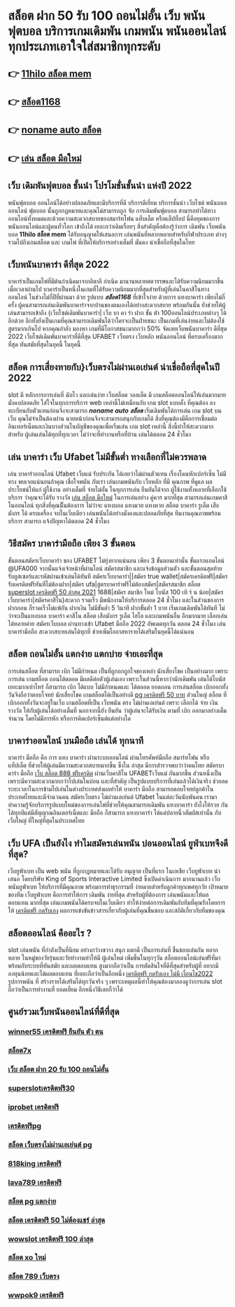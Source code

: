 # สล็อต ฝาก 50 รับ 100 ถอนไม่อั้น เว็บ  พนันฟุตบอล บริการเกมเดิมพัน เกมพนัน พนันออนไลน์ ทุกประเภทเอาใจใส่สมาชิกทุกระดับ 

## 👉 [11hilo สล็อต mem](https://mabet.net/)
## 👉 [สล็อต1168](https://mabet.net/20-free-100/)
## 👉 [noname auto สล็อต](https://member.mabet.net/?action=login)
## 👉 [เล่น สล็อต มือใหม่](https://mabet.net/credit-free-100/)

## เว็บ  เดิมพันฟุตบอล ชั้นนำ  โปรโมชั่นชั้นนำ แห่งปี 2022

 พนันฟุตบอล ออนไลน์ได้อย่างปลอดภัยและมีบริการที่ดี บริการดีเยี่ยม บริการชั้นนำ เว็บไซต์ พนันบอลออนไลน์ ฟุตบอล นั้นถูกกฎหมายและคุณไม่สามารถถูก จับ  การเดิมพันฟุตบอล สามารถทำได้ทางออนไลน์ทั้งหมดและด้วยความสะดวกสบายของสมาร์ทโฟน แท็บเล็ต หรือแล็ปท็อป นี่คือยุคของการพนันออนไลน์และผู้คนทั่วโลก เข้าถึงได้ เยอะกว่าเดิมเรื่อยๆ สิ่งสำคัญคือต้องรู้ว่าการ เดิมพัน  เว็บพนันบอล **11hilo สล็อต mem** ได้รับอนุญาตให้เสนอการ เล่นพนันที่หลากหลายสำหรับกีฬาประเภท ต่างๆ รวมไปถึงเกมสล็อต  และ เกมไพ่  ที่เปิดให้บริการอย่างเต็มที่ มั่นคง น่าเชื่อถือที่สุดในไทย 

## เว็บพนันบาคาร่า ดีที่สุด 2022 

บาคาร่าเป็นเกมไพ่ที่มีต้นกำเนิดมาจากอิตาลี กำเนิด มานานหลายศตวรรษและได้รับความนิยมมากขึ้นเมื่อเวลาผ่านไป บาคาร่าเป็นหนึ่งในเกมที่ได้รับความนิยมมากที่สุดสำหรับผู้ที่เล่นในคาสิโนทางออนไลน์ ในช่วงไม่กี่ปีที่ผ่านมา ด้วย    รูปแบบ ***สล็อต1168***  ที่เข้าใจง่าย ด้วยการ แทงบาคาร่า  เพียงไม่กี่ครั้ง ผู้คนสามารถเล่นเดิมพันบาคาร่าจากบ้านของตนเองได้อย่างสะดวกสบาย  พร้อมกันนั้น ยังช่วยให้ผู้เล่นสามารถเข้าถึง {เว็บไซต์เดิมพันบาคาร่า| เว็บ บา คา ร่า ฝาก ขั้น ต่ํา 100ออนไลน์ประเภทต่างๆ ได้อีกด้วย อีกทั้งยังเป็นเกมที่คุณสามารถเดิมพันได้ว่าใครจะเป็นฝ่ายชนะ เป็นเกมที่เล่นง่ายและไม่ต้องใช้สูตรมากเกินไป หากคุณกำลัง มองหา  เกมที่มีโอกาสชนะมากกว่า 50%  จัดเลยเว็บพนันบาคาร่า ดีที่สุด 2022  เว็บไซต์เดิมพันบาคาร่าที่ดีที่สุด UFABET เว็บตรง เว็บหลัก พนันออนไลน์ ที่ครบเครื่องมากที่สุด ทันสมัยที่สุดในยุคนี้ ในยุคนี้

##  สล็อต การเสี่ยงทายกับ}เว็บตรงไม่ผ่านเอเย่นต์   น่าเชื่อถือที่สุดในปี 2022 

 slot  มี หลักการการเล่นที่ ฉับไว  และเล่นง่าย  เว็บสล็อต วอลเล็ต มี เกมสล็อตออนไลน์ให้เล่นมากมายมั่งคงปลอดภัย ใส่ใจในทุกการบริการ web เหล่านี้ไม่เหมือนกับ เกม slot แบบดั้ง ที่คุณต้อง ลงทะเบียนกับตัวแทนก่อนจึงจะสามารถ ***noname auto สล็อต*** เริ่มเดิมพันได้การเล่น เกม slot บนเว็บ คุณไม่จำเป็นต้องผ่าน นายหน้าก่อนจึงจะสามารถสนุกกับเกมได้ สิ่งที่คุณต้องมีคือการเชื่อมต่ออินเทอร์เน็ตและเงินบางส่วนในบัญชีของคุณเพื่อเริ่มเล่น เกม slot เหล่านี้ สิ่งนี้ทำให้สะดวกมากสำหรับ ผู้เล่นเล่นได้ทุกที่ทุกเวลา ไม่ว่าจะที่ทำงานหรือที่บ้าน เล่นได้ตลอด 24 ชั่วโมง

## เล่น บาคาร่า เว็บ Ufabet ไม่มีขั้นต่ำ ทางเลือกที่ไม่ควรพลาด

 เล่น บาคาร่าออนไลน์  Ufabet เว็บแม่ รับประกัน ได้เลยว่าไม่ผ่านตัวแทน เรื่องโดนหักเปอร์เซ็น  ไม่มีทาง พบเจอแน่นอนถ้าคุณ เชื่อใจพนัน กับเรา เล่นเกมพนันกับ เว็บหลัก ที่มี คุณภาพ ที่ดูแล ผลประโยชน์ให้แก่ ผู้ใช้งาน อย่างเต็มที่   จ่ายไม่อั้น ในทุกการเล่น ยืนยันได้จาก ผู้ใช้งานทั้งหลายที่เลือกใช้บริการ ว่าคุณจะได้รับ รางวัล [เล่น สล็อต มือใหม่](https://mabet.net/pg-slot-credit-free/) ในการเล่นอย่าง คู่ควร  มากที่สุด สามารถเล่นเกมคาสิโนออนไลน์ ทุกสิ่งที่คุณนีั้นต้องการ ไม่ว่าจะ แทงบอล แทงมวย แทงหวย สล็อต บาคาร่า รูเล็ต เสือมังกร ได้ ครบเครื่อง  จบในเว็บเดียว เล่นพนันได้อย่างมั่งคงและปลอดภัยที่สุด ทีมงานคุณภาพพร้อมบริการ สามารถ แจ้งปัญหาได้ตลอด 24 ชั่วโมง

## วิธีสมัคร บาคาร่ามือถือ เพียง 3 ขั้นตอน

ขั้นตอนสมัครเว็บบาคาร่า ของ UFABET ไม่ยุ่งยากแน่นอน เพียง 3 ขั้นตอนเท่านั้น ขั้นแรกแอดไลน์ @UFA000 จากนั้นแจ้งเจ้าหน้าที่ผ่านไลน์ สมัครสมาชิก และแจ้งข้อมูลส่วนตัว และขั้นตอนสุดท้าย รับยูสเซอร์และรหัสผ่านเข้าเล่นได้ทันที สมัครเว็บบาคาร่า||สมัคร true wallet|สมัครเครดิตฟรี|สมัครรับเครดิตฟรีทันทีไม่ต้องฝาก|สมัคร ufa|สูตรบาคาร่าฟรีไม่ต้องสมัคร|สมัครสมาชิก สล็อต [superslot เครดิตฟรี 50 ล่าสุด 2021](https://member.mabet.net/?action=login) 1688|สมัคร สมาชิก ใหม่ โบนัส 100 เทิ ร์ น น้อย|สมัครเว็บบาคาร่า|สมัครคาสิโน}สะดวก รวดเร็ว มีพนักงานให้บริการตลอด 24 ชั่วโมง และในส่วนของการฝากถอน ก็รวดเร็วไม่แพ้กัน ฝากเงิน ไม่มีขั้นต่ำ 5 วินาที ฝากขั้นต่ำ 1 บาท  เริ่มเกมเดิมพันได้ทันที ไม่ว่าจะเป็นแทงบอล บาคาร่า คาสิโน สล็อต เสือมังกร รูเล็ต ไฮโล และเกมพนันอื่น อีกมากมาย เลือกเล่นได้หลายค่าย  สมัครเว็บบอล ผ่านทางเข้า Ufabet มือถือ 2022 อัพเดตทุกวัน ตลอด 24 ชั่วโมง เล่นบาคาร่ามือถือ สะดวกสบายเล่นได้ทุกที่ ช่วยเพิ่มโอกาสหารายได้เสริมในยุคนี้ได้แน่นอน



## สล็อต ถอนไม่อั้น แตกง่าย แตกบ่าย จ่ายเอะที่สุด

การเล่นสล็อต ที่สามารถ  เบิก  ไม่มีกำหนด เป็นที่ถูกอกถูกใจของเหล่า นักเสี่ยงโชค เป็นอย่างมาก เพราะการเล่น เกมสล็อต  ถอนได้ตลอด  มีผลดีต่อตัวผู้เล่นเอง เพราะในส่วนนี้หากว่านักเดิมพัน  เล่นได้โบนัส เยอะมากเท่าไหร่ ก็สามารถ   เบิก ได้แบบ ไม่มีกำหนดและ ได้ตลอด ยอดถอน  การเล่นสล็อต   เบิกออกทั้งวันจึงถือว่าตอบโจทย์ นักเสี่ยงโชค  เกมสล็อตได้เป็นอย่างดี [pg เครดิตฟรี 50 บาท](https://mabet.net/register/) ส่วนใหญ่ สล็อต ที่  เบิกออกทั้งวันจะอยู่ในเว็บ เกมสล็อตที่เป็น  เว็บพนัน ตรง   ไม่ผ่านเอเย่นต์  เพราะ เลือกได้ จ่าย เงินรางวัล ให้กับผู้เล่นได้อย่างเต็มที่ นอกจากนี้ยัง ยืนยัน  ว่าผู้เล่นจะได้รับเงิน ตามที่ เบิก ออกมาอย่างเต็มจำนวน โดยไม่มีการหัก หรือการคิดเปอร์เซ็นต์แต่อย่างใด 


## บาคาร่าออนไลน์ บนมือถือ เล่นได้ ทุกนาที 

บาคาร่า มือถือ คือ การ  แทง  บาคาร่า ผ่านระบบออนไลน์ ผ่านโทรศัพท์มือถือ สมาร์ทโฟน หรือ แท็ปเล็ต ที่ช่วยให้ผู้เล่นมีความสะดวกสบายมากขึ้น ซึ่งใน  ล่าสุด  มีการสำรวจพบว่าว่าคนไทย สมัครบาคาร่า มือถือ [เว็บ สล็อต 888 ฟรีเครดิต](https://bio.link/tisawago) ผ่านเว็บคาสิโน UFABETเว็บแม่  กันมากขึ้น ส่วนหนึ่งเป็นเพราะมีความสะดวกมากกว่าไปเล่นในบ่อน และที่สำคัญ เป็นรูปแบบบริการที่เล่นแล้วได้เงินจริง ช่วยลดระยะเวลาในการข้ามไปเล่นในต่างประเทศส่งผลทำให้ บาคาร่า มือถือ สามารถตอบโจทย์ลูกค้าในประเทศไทยและมีจำนวนคน  สมัครเว็บตรง ไม่ผ่านเอเย่นต์ Ufabet ในแต่ละวันนับพันคน เรามาทำความรู้จักบริการรูปแบบใหม่ของการเล่นไพ่ที่ช่วยให้คุณสามารถเดิมพัน แทงบาคาร่า ยังไงให้รวย กันได้ทุกทีแค่มีสัญญาณอินเตอร์เน็ตและ มือถือ ก็สามารถ แทงบาคาร่า ได้แค่ปลายนิ้วสัมผัสเท่านั้น กับ  เว็บใหญ่ ที่ใหญ่ที่สุดในประเทศไทย


## เว็บ UFA เป็นยังไง ทำไมสมัครเล่นพนัน บ่อนออนไลน์ ยูฟ่าเบทจึงดีที่สุด?

 เว็บยูฟ่าเบท  เป็น web พนัน ที่ถูกกฎหมายและได้รับ อนุญาต เป็นที่แรก ในเอเชีย  เว็บยูฟ่าเบท นำเสนอ โดยบริษัท King of Sports Interactive Limited ซึ่งเปิดดำเนินการ มากนานแล้ว  เว็บพนันยูฟ่าเบท ให้บริการที่มีคุณภาพ พร้อมการทำธุรกรรมที่ ง่ายดายสำหรับลูกค้าทุกเพศทุกวัย เป้าหมายของทีม เว็บยูฟ่าเบท คือการทำให้การ เดิมพัน ง่ายที่สุด สำหรับผู้ที่ต้องการ เล่นพนันและให้ผลตอบแทน มากที่สุด เล่นเกมพนันได้ครบจบในเว็บเดียว ทำให้ง่ายต่อการเดิมพันกับทีมที่คุณรักโดยการให้ [เครดิตฟรี กดรับเอง](https://mabet.net/register/) ผลการแข่งขันข่าวสารเกี่ยวกับผู้เล่นที่คุณชื่นชอบ และสถิติเกี่ยวกับทีมของคุณ


## สล็อตออนไลน์ คืออะไร ?

 slot   เล่นพนัน ที่กำลังเป็นที่นิยม อย่างกว้างขวาง สนุก   แตกดี  เป็นการเล่นที่ ชื่นชอบเล่นกัน หลากหลาย ในหมู่ของวัยรุ่นและวัยทำงานทำให้มี ผู้เล่นใหม่ เพิ่มขึ้นในทุกๆวัน  สล็อตออนไลน์เล่นฟรีที่มาพร้อมกับระบบที่ทันสมัย และผลตอบแทน สูงมากถือว่าเป็น การตัดสินใจที่ดีที่สุดสำหรับผู้ที่ อยากมีลงทุนน้อยและได้ผลตอบแทน ที่เยอะถือว่าเป็นอีกหนึ่ง [เครดิตฟรี กดรับเอง ไม่มี เงื่อนไข2022](https://mabet.net/credit-free-50/) รูปการพนัน ที่ สร้างรายได้เสริมได้ทุกวันจริง ๆ เพราะเหตุผลนี้ทำให้คุณต้องมาลองดูว่าการเล่น slot ถือว่าเป็นการทำงานที่ ยอดเยี่ยม อีกหนึ่งวิธีเลยก็ว่าได้

## ศูนย์รวมเว็บพนันออนไลน์ที่ดีที่สุด

### [winner55 เครดิตฟรี ยืนยัน ตัว ตน](https://atom.io/themes/MABET.net%20สล็อตหมายเลข1%20แตกหนัก%20100%%206k%20เครดิตฟรี%20008%20สล็อต%20สล็อตแตกหนัก%2020รับ100)
### [สล็อต7x](https://atom.io/themes/MABET.net%20สล็อตหมายเลข1%20แตกหนัก%20100%%20superslot1234%20เครดิตฟรี50%20008%20สล็อต%20สล็อตแตกหนัก%2020รับ100)
### [เว็บ สล็อต ฝาก 20 รับ 100 ถอนไม่อั้น](https://atom.io/themes/MABET.net%20สล็อตหมายเลข1%20แตกหนัก%20100%%20สล็อต%20mgm99pg%20008%20สล็อต%20สล็อตแตกหนัก%2020รับ100)
### [superslotเครดิตฟรี30](https://atom.io/themes/MABET.net%20สล็อตหมายเลข1%20แตกหนัก%20100%%20สล็อต%20168%20vip%20008%20สล็อต%20สล็อตแตกหนัก%2020รับ100)
### [iprobet เครดิตฟรี](https://atom.io/themes/MABET.net%20สล็อตหมายเลข1%20แตกหนัก%20100%%20สล็อต%20ถอน%20เข้า%20วอ%20เลท%20ไม่มี%20ขั้นต่ำ%20008%20สล็อต%20สล็อตแตกหนัก%2020รับ100)
### [เครดิตฟรีpg](https://atom.io/themes/MABET.net%20สล็อตหมายเลข1%20แตกหนัก%20100%%20สล็อต%201234%20008%20สล็อต%20สล็อตแตกหนัก%2020รับ100)
### [สล็อต เว็บตรงไม่ผ่านเอเย่นต์ pg](https://atom.io/themes/MABET.net%20สล็อตหมายเลข1%20แตกหนัก%20100%%20เครดิตฟรี%2050%20ไม่ต้องฝาก%20ไม่ต้องแชร์%20ถอนได้%20300%20008%20สล็อต%20สล็อตแตกหนัก%2020รับ100)
### [818king เครดิตฟรี](https://atom.io/themes/MABET.net%20สล็อตหมายเลข1%20แตกหนัก%20100%%20superslot%20เครดิตฟรี%2050%20ไม่ต้องแชร์%20008%20สล็อต%20สล็อตแตกหนัก%2020รับ100)
### [lava789 เครดิตฟรี](https://atom.io/themes/MABET.net%20สล็อตหมายเลข1%20แตกหนัก%20100%%20เครดิตฟรี%20100%20ทำ%20300%20ถอนได้หมด%20008%20สล็อต%20สล็อตแตกหนัก%2020รับ100)
### [สล็อต pg แตกง่าย](https://atom.io/themes/MABET.net%20สล็อตหมายเลข1%20แตกหนัก%20100%%20สล็อตxoth%20008%20สล็อต%20สล็อตแตกหนัก%2020รับ100)
### [สล็อต เครดิตฟรี 50 ไม่ต้องแชร์ ล่าสุด](https://atom.io/themes/MABET.net%20สล็อตหมายเลข1%20แตกหนัก%20100%%20b2y%20เครดิตฟรี%202021%20008%20สล็อต%20สล็อตแตกหนัก%2020รับ100)
### [wowslot เครดิตฟรี 100 ล่าสุด](https://atom.io/themes/MABET.net%20สล็อตหมายเลข1%20แตกหนัก%20100%%20superslot1234%20เครดิตฟรี%2050%20ยืนยันเบอร์%20008%20สล็อต%20สล็อตแตกหนัก%2020รับ100)
### [สล็อต xo ใหม่](https://atom.io/themes/MABET.net%20สล็อตหมายเลข1%20แตกหนัก%20100%%20วิธี%20สมัคร%20ufabet%20008%20สล็อต%20สล็อตแตกหนัก%2020รับ100)
### [สล็อต 789 เว็บตรง](https://atom.io/themes/MABET.net%20สล็อตหมายเลข1%20แตกหนัก%20100%%20dafabet%20เครดิตฟรี%202021%20008%20สล็อต%20สล็อตแตกหนัก%2020รับ100)
### [wwpok9 เครดิตฟรี](https://atom.io/themes/MABET.net%20สล็อตหมายเลข1%20แตกหนัก%20100%%20slot789%20เครดิตฟรี%20008%20สล็อต%20สล็อตแตกหนัก%2020รับ100)